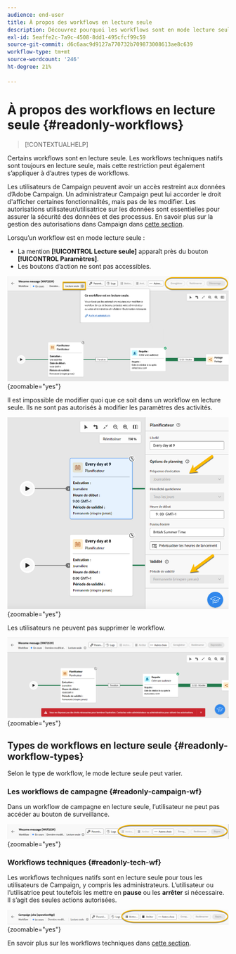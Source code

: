 ```yaml
---
audience: end-user
title: À propos des workflows en lecture seule
description: Découvrez pourquoi les workflows sont en mode lecture seule.
exl-id: 5eaffe2c-7a9c-4508-8dd1-495cfcf99c59
source-git-commit: d6c6aac9d9127a770732b709873008613ae8c639
workflow-type: tm+mt
source-wordcount: '246'
ht-degree: 21%

---
```


# À propos des workflows en lecture seule {#readonly-workflows}

>[!CONTEXTUALHELP]
>
Certains workflows sont en lecture seule. Les workflows techniques natifs sont toujours en lecture seule, mais cette restriction peut également s’appliquer à d’autres types de workflows.

Les utilisateurs de Campaign peuvent avoir un accès restreint aux données d’Adobe Campaign. Un administrateur Campaign peut lui accorder le droit d&#39;afficher certaines fonctionnalités, mais pas de les modifier. Les autorisations utilisateur/utilisatrice sur les données sont essentielles pour assurer la sécurité des données et des processus. En savoir plus sur la gestion des autorisations dans Campaign dans [cette section](../get-started/permissions.md).

Lorsqu’un workflow est en mode lecture seule :

* La mention **[!UICONTROL Lecture seule]** apparaît près du bouton **[!UICONTROL Paramètres]**.
* Les boutons d’action ne sont pas accessibles.

![Interface de workflow en lecture seule affichant le bouton des paramètres et les boutons d’action désactivés.](assets/readonly-workflow.png){zoomable="yes"}

Il est impossible de modifier quoi que ce soit dans un workflow en lecture seule. Ils ne sont pas autorisés à modifier les paramètres des activités.

![Interface du planificateur en mode lecture seule, affichant les options de paramètres désactivés.](assets/scheduler-readonly.png){zoomable="yes"}

Les utilisateurs ne peuvent pas supprimer le workflow.

![Interface affichant des droits restreints pour la suppression de workflows.](assets/readonly-rights.png){zoomable="yes"}

## Types de workflows en lecture seule {#readonly-workflow-types}

Selon le type de workflow, le mode lecture seule peut varier.

### Les workflows de campagne {#readonly-campaign-wf}

Dans un workflow de campagne en lecture seule, l’utilisateur ne peut pas accéder au bouton de surveillance.

![Interface des workflows Campaign en mode lecture seule, affichant les options de surveillance désactivées.](assets/readonly-campaign-workflow.png){zoomable="yes"}

### Workflows techniques {#readonly-tech-wf}

Les workflows techniques natifs sont en lecture seule pour tous les utilisateurs de Campaign, y compris les administrateurs. L’utilisateur ou l’utilisatrice peut toutefois les mettre en **pause** ou les **arrêter** si nécessaire. Il s’agit des seules actions autorisées.

![Interface de workflow technique en mode lecture seule, affichant les options permettant de suspendre ou d’arrêter les workflows.](assets/readonly-technical-workflow.png){zoomable="yes"}

En savoir plus sur les workflows techniques dans [cette section](https://experienceleague.adobe.com/fr/docs/campaign/automation/workflows/introduction/wf-type/technical-workflows).